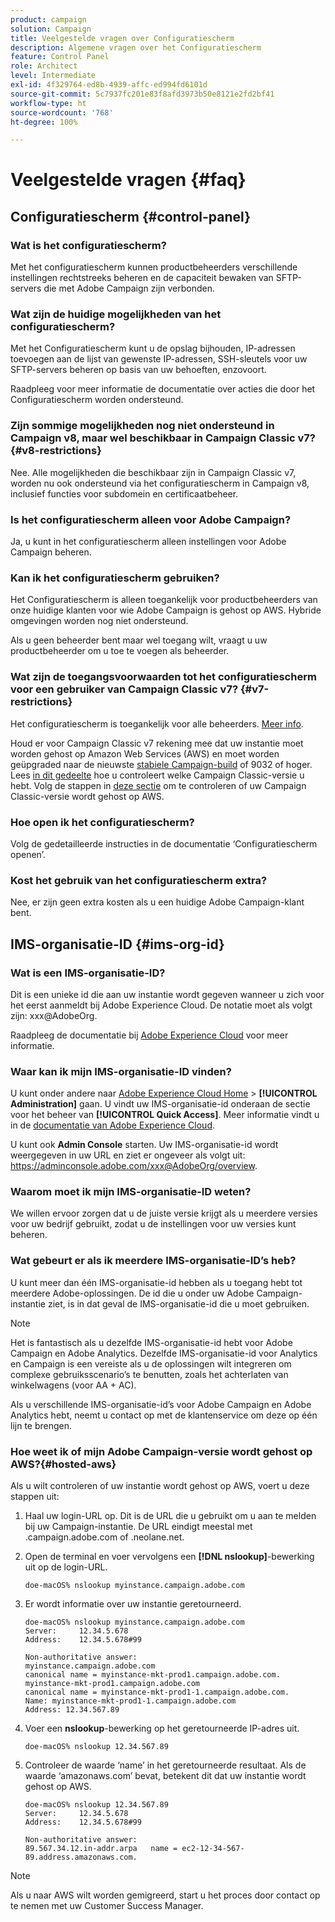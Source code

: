 ```yaml
---
product: campaign
solution: Campaign
title: Veelgestelde vragen over Configuratiescherm
description: Algemene vragen over het Configuratiescherm
feature: Control Panel
role: Architect
level: Intermediate
exl-id: 4f329764-ed8b-4939-affc-ed994fd6101d
source-git-commit: 5c7937fc201e83f8afd3973b50e8121e2fd2bf41
workflow-type: ht
source-wordcount: '768'
ht-degree: 100%

---
```


# Veelgestelde vragen {#faq}

## Configuratiescherm  {#control-panel}

### Wat is het configuratiescherm?

Met het configuratiescherm kunnen productbeheerders verschillende instellingen rechtstreeks beheren en de capaciteit bewaken van SFTP-servers die met Adobe Campaign zijn verbonden.

### Wat zijn de huidige mogelijkheden van het configuratiescherm?

Met het Configuratiescherm kunt u de opslag bijhouden, IP-adressen toevoegen aan de lijst van gewenste IP-adressen, SSH-sleutels voor uw SFTP-servers beheren op basis van uw behoeften, enzovoort.

Raadpleeg voor meer informatie de documentatie over acties die door het Configuratiescherm worden ondersteund.

### Zijn sommige mogelijkheden nog niet ondersteund in Campaign v8, maar wel beschikbaar in Campaign Classic v7?{#v8-restrictions}

Nee. Alle mogelijkheden die beschikbaar zijn in Campaign Classic v7, worden nu ook ondersteund via het configuratiescherm in Campaign v8, inclusief functies voor subdomein en certificaatbeheer.

### Is het configuratiescherm alleen voor Adobe Campaign?

Ja, u kunt in het configuratiescherm alleen instellingen voor Adobe Campaign beheren.

### Kan ik het configuratiescherm gebruiken?

Het Configuratiescherm is alleen toegankelijk voor productbeheerders van onze huidige klanten voor wie Adobe Campaign is gehost op AWS. Hybride omgevingen worden nog niet ondersteund.

Als u geen beheerder bent maar wel toegang wilt, vraagt u uw productbeheerder om u toe te voegen als beheerder.

### Wat zijn de toegangsvoorwaarden tot het configuratiescherm voor een gebruiker van Campaign Classic v7? {#v7-restrictions}

Het configuratiescherm is toegankelijk voor alle beheerders. [Meer info](discover/using/managing-permissions.md).

Houd er voor Campaign Classic v7 rekening mee dat uw instantie moet worden gehost op Amazon Web Services (AWS) en moet worden geüpgraded naar de nieuwste [stabiele Campaign-build](https://experienceleague.adobe.com/docs/campaign-classic/using/release-notes/rn-overview.html?lang=nl#rn-statuses) of 9032 of hoger. Lees [in dit gedeelte](https://experienceleague.adobe.com/docs/campaign-classic/using/getting-started/starting-with-adobe-campaign/launching-adobe-campaign.html?lang=nl#getting-your-campaign-version) hoe u controleert welke Campaign Classic-versie u hebt. Volg de stappen in [deze sectie](#hosted-aws) om te controleren of uw Campaign Classic-versie wordt gehost op AWS.

### Hoe open ik het configuratiescherm?

Volg de gedetailleerde instructies in de documentatie ‘Configuratiescherm openen’.

### Kost het gebruik van het configuratiescherm extra?

Nee, er zijn geen extra kosten als u een huidige Adobe Campaign-klant bent.

## IMS-organisatie-ID {#ims-org-id}

### Wat is een IMS-organisatie-ID?

Dit is een unieke id die aan uw instantie wordt gegeven wanneer u zich voor het eerst aanmeldt bij Adobe Experience Cloud. De notatie moet als volgt zijn: xxx@AdobeOrg.

Raadpleeg de documentatie bij [Adobe Experience Cloud](https://experienceleague.adobe.com/docs/core-services/interface/administration/organizations.html?lang=nl) voor meer informatie.

### Waar kan ik mijn IMS-organisatie-ID vinden?

U kunt onder andere naar [Adobe Experience Cloud Home](https://experiencecloud.adobe.com/) > **[!UICONTROL Administration]** gaan. U vindt uw IMS-organisatie-id onderaan de sectie voor het beheer van **[!UICONTROL Quick Access]**. Meer informatie vindt u in de [documentatie van Adobe Experience Cloud](https://experienceleague.adobe.com/docs/core-services/interface/administration/organizations.html?lang=nl).

U kunt ook **Admin Console** starten. Uw IMS-organisatie-id wordt weergegeven in uw URL en ziet er ongeveer als volgt uit: https://adminconsole.adobe.com/xxx@AdobeOrg/overview.

### Waarom moet ik mijn IMS-organisatie-ID weten?

We willen ervoor zorgen dat u de juiste versie krijgt als u meerdere versies voor uw bedrijf gebruikt, zodat u de instellingen voor uw versies kunt beheren.

### Wat gebeurt er als ik meerdere IMS-organisatie-ID’s heb?

U kunt meer dan één IMS-organisatie-id hebben als u toegang hebt tot meerdere Adobe-oplossingen. De id die u onder uw Adobe Campaign-instantie ziet, is in dat geval de IMS-organisatie-id die u moet gebruiken.

>[!NOTE]
>
>Het is fantastisch als u dezelfde IMS-organisatie-id hebt voor Adobe Campaign en Adobe Analytics. Dezelfde IMS-organisatie-id voor Analytics en Campaign is een vereiste als u de oplossingen wilt integreren om complexe gebruiksscenario’s te benutten, zoals het achterlaten van winkelwagens (voor AA + AC).
>
>Als u verschillende IMS-organisatie-id’s voor Adobe Campaign en Adobe Analytics hebt, neemt u contact op met de klantenservice om deze op één lijn te brengen.

### Hoe weet ik of mijn Adobe Campaign-versie wordt gehost op AWS?{#hosted-aws}

Als u wilt controleren of uw instantie wordt gehost op AWS, voert u deze stappen uit:

1. Haal uw login-URL op. Dit is de URL die u gebruikt om u aan te melden bij uw Campaign-instantie. De URL eindigt meestal met .campaign.adobe.com of .neolane.net.
1. Open de terminal en voer vervolgens een **[!DNL nslookup]**-bewerking uit op de login-URL.

   `doe-macOS% nslookup myinstance.campaign.adobe.com`

1. Er wordt informatie over uw instantie geretourneerd.

   ```
   doe-macOS% nslookup myinstance.campaign.adobe.com
   Server:     12.34.5.678
   Address:    12.34.5.678#99
   
   Non-authoritative answer:
   myinstance.campaign.adobe.com
   canonical name = myinstance-mkt-prod1.campaign.adobe.com.
   myinstance-mkt-prod1.campaign.adobe.com
   canonical name = myinstance-mkt-prod1-1.campaign.adobe.com.
   Name: myinstance-mkt-prod1-1.campaign.adobe.com
   Address: 12.34.567.89
   ```

1. Voer een **nslookup**-bewerking op het geretourneerde IP-adres uit.

   `doe-macOS% nslookup 12.34.567.89`

1. Controleer de waarde ‘name’ in het geretourneerde resultaat. Als de waarde ‘amazonaws.com’ bevat, betekent dit dat uw instantie wordt gehost op AWS.

   ```
   doe-macOS% nslookup 12.34.567.89
   Server:     12.34.5.678
   Address:    12.34.5.678#99
   
   Non-authoritative answer:
   89.567.34.12.in-addr.arpa   name = ec2-12-34-567-89.address.amazonaws.com.
   ```

>[!NOTE]
>
>Als u naar AWS wilt worden gemigreerd, start u het proces door contact op te nemen met uw Customer Success Manager.
